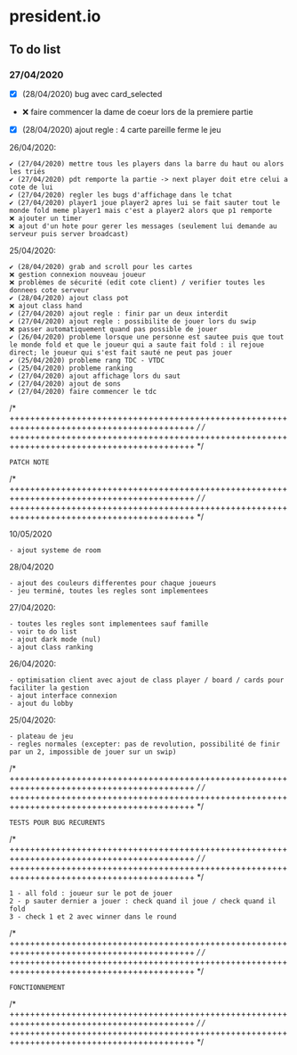 # president.io

## To do list

### 27/04/2020

- [x] (28/04/2020) bug avec card_selected
- ❌ faire commencer la dame de coeur lors de la premiere partie
- [x] (28/04/2020) ajout regle : 4 carte pareille ferme le jeu


26/04/2020:

    ✔️ (27/04/2020) mettre tous les players dans la barre du haut ou alors les triés
    ✔️ (27/04/2020) pdt remporte la partie -> next player doit etre celui a cote de lui
    ✔️ (27/04/2020) regler les bugs d'affichage dans le tchat
    ✔️ (27/04/2020) player1 joue player2 apres lui se fait sauter tout le monde fold meme player1 mais c'est a player2 alors que p1 remporte
    ❌ ajouter un timer
    ❌ ajout d'un hote pour gerer les messages (seulement lui demande au serveur puis server broadcast)

25/04/2020:

    ✔️ (28/04/2020) grab and scroll pour les cartes
    ❌ gestion connexion nouveau joueur
    ❌ problèmes de sécurité (edit cote client) / verifier toutes les donnees cote serveur
    ✔️ (28/04/2020) ajout class pot
    ❌ ajout class hand
    ✔️ (27/04/2020) ajout regle : finir par un deux interdit
    ✔️ (27/04/2020) ajout regle : possibilite de jouer lors du swip
    ❌ passer automatiquement quand pas possible de jouer
    ✔️ (26/04/2020) probleme lorsque une personne est sautee puis que tout le monde fold et que le joueur qui a saute fait fold : il rejoue direct; le joueur qui s'est fait sauté ne peut pas jouer
    ✔️ (25/04/2020) probleme rang TDC - VTDC
    ✔️ (25/04/2020) probleme ranking
    ✔️ (27/04/2020) ajout affichage lors du saut
    ✔️ (27/04/2020) ajout de sons
    ✔️ (27/04/2020) faire commencer le tdc

/* ++++++++++++++++++++++++++++++++++++++++++++++++++++++++++++++++++++++++++++++++++++++++++ */
/* ++++++++++++++++++++++++++++++++++++++++++++++++++++++++++++++++++++++++++++++++++++++++++ */

    PATCH NOTE

/* ++++++++++++++++++++++++++++++++++++++++++++++++++++++++++++++++++++++++++++++++++++++++++ */
/* ++++++++++++++++++++++++++++++++++++++++++++++++++++++++++++++++++++++++++++++++++++++++++ */

10/05/2020

    - ajout systeme de room

28/04/2020

    - ajout des couleurs differentes pour chaque joueurs
    - jeu terminé, toutes les regles sont implementees

27/04/2020:

    - toutes les regles sont implementees sauf famille
    - voir to do list
    - ajout dark mode (nul)
    - ajout class ranking

26/04/2020:

    - optimisation client avec ajout de class player / board / cards pour faciliter la gestion
    - ajout interface connexion
    - ajout du lobby

25/04/2020:

    - plateau de jeu
    - regles normales (excepter: pas de revolution, possibilité de finir par un 2, impossible de jouer sur un swip)

/* ++++++++++++++++++++++++++++++++++++++++++++++++++++++++++++++++++++++++++++++++++++++++++ */
/* ++++++++++++++++++++++++++++++++++++++++++++++++++++++++++++++++++++++++++++++++++++++++++ */

    TESTS POUR BUG RECURENTS

/* ++++++++++++++++++++++++++++++++++++++++++++++++++++++++++++++++++++++++++++++++++++++++++ */
/* ++++++++++++++++++++++++++++++++++++++++++++++++++++++++++++++++++++++++++++++++++++++++++ */

    1 - all fold : joueur sur le pot de jouer
    2 - p sauter dernier a jouer : check quand il joue / check quand il fold
    3 - check 1 et 2 avec winner dans le round 

/* ++++++++++++++++++++++++++++++++++++++++++++++++++++++++++++++++++++++++++++++++++++++++++ */
/* ++++++++++++++++++++++++++++++++++++++++++++++++++++++++++++++++++++++++++++++++++++++++++ */

    FONCTIONNEMENT

/* ++++++++++++++++++++++++++++++++++++++++++++++++++++++++++++++++++++++++++++++++++++++++++ */
/* ++++++++++++++++++++++++++++++++++++++++++++++++++++++++++++++++++++++++++++++++++++++++++ */



